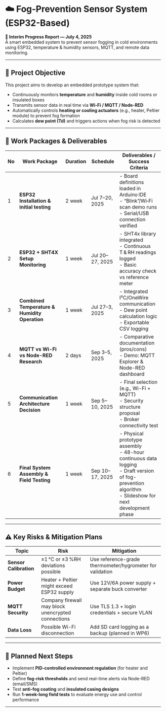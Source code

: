 # ☁️ Fog-Prevention Sensor System (ESP32-Based)

**📅 Interim Progress Report — July 4, 2025**  
A smart embedded system to prevent sensor fogging in cold environments using ESP32, temperature & humidity sensors, MQTT, and remote data monitoring.

---

## 📌 Project Objective

This project aims to develop an embedded prototype system that:

- Continuously monitors **temperature** and **humidity** inside cold rooms or insulated boxes  
- Transmits sensor data in real time via **Wi-Fi / MQTT / Node-RED**  
- Automatically controls **heating or cooling actuators** (e.g., heater, Peltier module) to prevent fog formation  
- Calculates **dew point (Td)** and triggers actions when fog risk is detected

---

## 📆 Work Packages & Deliverables

| No | Work Package | Duration | Schedule | Deliverables / Success Criteria |
|----|--------------|----------|----------|----------------------------------|
| 1 | **ESP32 Installation & initial testing** | 2 week | Jul 7–20, 2025 | - Board definitions loaded in Arduino IDE<br>- “Blink”/Wi‑Fi scan demo runs<br>- Serial/USB connection verified |
| 2 | **ESP32 + SHT4X Setup Monitoring** | 1 week | Jul 20–27, 2025 | - SHT4x library integrated<br>- Continuous T & RH readings logged<br>- Basic accuracy check vs reference meter |
| 3 | **Combined Temperature & Humidity Operation** | 1 week | Jul 27–3, 2025 | - Integrated I²C/OneWire communication<br>- Dew point calculation logic<br>- Exportable CSV logging |
| 4 | **MQTT vs Wi-Fi vs Node-RED Research** | 2 days | Sep 3–5, 2025 | - Comparative documentation (pros/cons)<br>- Demo: MQTT Explorer & Node-RED dashboard |
| 5 | **Communication Architecture Decision** | 1 week | Sep 5–10, 2025 | - Final selection (e.g., Wi-Fi + MQTT)<br>- Security structure proposal<br>- Broker connectivity test |
| 6 | **Final System Assembly & Field Testing** | 1 week | Sep 10–17, 2025 | - Physical prototype assembly<br>- 48-hour continuous data logging<br>- Draft version of fog-prevention algorithm<br>- Slideshow for next development phase |

---

## ⚠️ Key Risks & Mitigation Plans

| Topic | Risk | Mitigation |
|-------|------|------------|
| **Sensor Calibration** | ±1 °C or ±3 %RH deviations possible | Use reference-grade thermometer/hygrometer for validation |
| **Power Budget** | Heater + Peltier might exceed ESP32 supply | Use 12V/6A power supply + separate buck converter |
| **MQTT Security** | Company firewall may block unencrypted connections | Use TLS 1.3 + login credentials + secure VLAN |
| **Data Loss** | Possible Wi-Fi disconnection | Add SD card logging as a backup (planned in WP6) |

---

## 🔭 Planned Next Steps

- Implement **PID-controlled environment regulation** (for heater and Peltier)
- Define **fog-risk thresholds** and send real-time alerts via Node-RED (email/SMS)
- Test **anti-fog coating** and **insulated casing designs**
- Run **1-week-long field tests** to evaluate energy use and control performance

---




